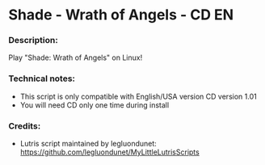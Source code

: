 # Shade - Wrath of Angels - CD EN
### Description:
Play "Shade: Wrath of Angels" on Linux!
### Technical notes:
- This script is only compatible with English/USA version CD version 1.01
- You will need CD only one time during install
### Credits:
- Lutris script maintained by legluondunet: https://github.com/legluondunet/MyLittleLutrisScripts
